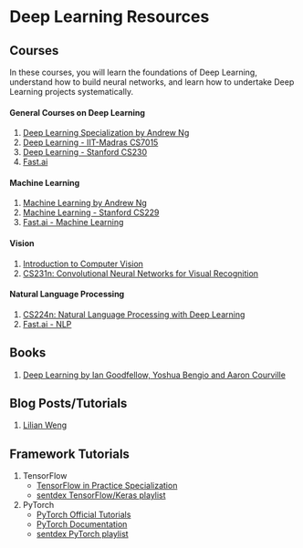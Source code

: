 # Deep Learning Resources

## Courses
In these courses, you will learn the foundations of Deep Learning, understand how to build neural networks, and learn how to undertake Deep Learning projects systematically.

#### General Courses on Deep Learning
1. [Deep Learning Specialization by Andrew Ng](https://www.coursera.org/specializations/deep-learning)
2. [Deep Learning - IIT-Madras CS7015](https://www.cse.iitm.ac.in/~miteshk/CS7015.html)
3. [Deep Learning - Stanford CS230](https://cs230.stanford.edu/)
4. [Fast.ai](https://course.fast.ai/)

#### Machine Learning
1. [Machine Learning by Andrew Ng](https://www.coursera.org/learn/machine-learning)
2. [Machine Learning - Stanford CS229](http://cs229.stanford.edu/)
3. [Fast.ai - Machine Learning](http://course18.fast.ai/ml)

#### Vision
1. [Introduction to Computer Vision](https://www.udacity.com/course/introduction-to-computer-vision--ud810)
2. [CS231n: Convolutional Neural Networks for Visual Recognition](http://cs231n.stanford.edu/)


#### Natural Language Processing 
1. [CS224n: Natural Language Processing with Deep Learning](http://web.stanford.edu/class/cs224n/)
2. [Fast.ai - NLP](https://www.fast.ai/2019/07/08/fastai-nlp/)


## Books
1. [Deep Learning by Ian Goodfellow, Yoshua Bengio and Aaron Courville](https://www.deeplearningbook.org/)

## Blog Posts/Tutorials
1. [Lilian Weng](https://lilianweng.github.io/lil-log/)

## Framework Tutorials
1. TensorFlow
   - [TensorFlow in Practice Specialization](https://www.coursera.org/specializations/tensorflow-in-practice)
   - [sentdex TensorFlow/Keras playlist](https://www.youtube.com/playlist?list=PLQVvvaa0QuDfhTox0AjmQ6tvTgMBZBEXN)
2. PyTorch
   - [PyTorch Official Tutorials](https://pytorch.org/tutorials/)
   - [PyTorch Documentation](https://pytorch.org/docs/stable/index.html)
   - [sentdex PyTorch playlist](https://www.youtube.com/playlist?list=PLQVvvaa0QuDdeMyHEYc0gxFpYwHY2Qfdh)
